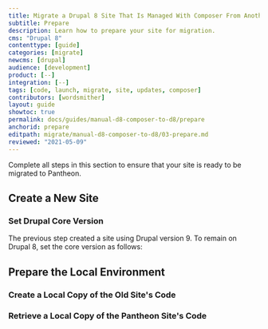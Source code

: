 ```yaml
---
title: Migrate a Drupal 8 Site That Is Managed With Composer From Another Platform
subtitle: Prepare
description: Learn how to prepare your site for migration.
cms: "Drupal 8"
contenttype: [guide]
categories: [migrate]
newcms: [drupal]
audience: [development]
product: [--]
integration: [--]
tags: [code, launch, migrate, site, updates, composer]
contributors: [wordsmither]
layout: guide
showtoc: true
permalink: docs/guides/manual-d8-composer-to-d8/prepare
anchorid: prepare
editpath: migrate/manual-d8-composer-to-d8/03-prepare.md
reviewed: "2021-05-09"
---
```


Complete all steps in this section to ensure that your site is ready to be migrated to Pantheon.

## Create a New Site

<Partial file="migrate/create-new-drupal-site.md" />

### Set Drupal Core Version

The previous step created a site using Drupal version 9. To remain on Drupal 8, set the core version as follows: 

<Partial file="drupal-9/core-version-remain-on-d8.md" />

## Prepare the Local Environment

<Partial file="drupal-9/prepare-local-environment-no-clone.md" />

### Create a Local Copy of the Old Site's Code

<Partial file="migrate/drupal-create-local.md" />

### Retrieve a Local Copy of the Pantheon Site's Code

<Partial file="migrate/drupal-get-local.md" />
